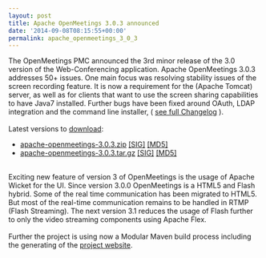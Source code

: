 ```yaml
---
layout: post
title: Apache OpenMeetings 3.0.3 announced
date: '2014-09-08T08:15:55+00:00'
permalink: apache_openmeetings_3_0_3
---
```

<!--
Licensed under the Apache License, Version 2.0 (the "License") http://www.apache.org/licenses/LICENSE-2.0
-->
The OpenMeetings PMC announced the 3rd minor release of the 3.0 version of the Web-Conferencing application. Apache OpenMeetings 3.0.3  addresses 50+ issues. One main focus was resolving stability issues of the screen recording feature. It is now a requirement for the (Apache Tomcat) server, as well as for clients that want to use the screen sharing capabilities to have Java7 installed. Further bugs have been fixed around OAuth, LDAP integration and the command line installer, ( <a href="https://www.apache.org/dist/openmeetings/3.0.3/CHANGELOG" target="_BLANK">see full Changelog</a> ).<br/>
<br/>
Latest versions to <a href="http://openmeetings.apache.org/downloads.html" target="_BLANK">download</a>:
<ul>

<li>
								<a class="externalLink" href="http://www.apache.org/dyn/closer.cgi/openmeetings/3.0.3/bin/apache-openmeetings-3.0.3.zip">apache-openmeetings-3.0.3.zip</a>
								<a class="externalLink" href="http://www.apache.org/dist/openmeetings/3.0.3/bin/apache-openmeetings-3.0.3.zip.asc">[SIG]</a>
								<a class="externalLink" href="http://www.apache.org/dist/openmeetings/3.0.3/bin/apache-openmeetings-3.0.3.zip.md5">[MD5]</a>
							</li>

<li>
								<a class="externalLink" href="http://www.apache.org/dyn/closer.cgi/openmeetings/3.0.3/bin/apache-openmeetings-3.0.3.tar.gz">apache-openmeetings-3.0.3.tar.gz</a>
								<a class="externalLink" href="http://www.apache.org/dist/openmeetings/3.0.3/bin/apache-openmeetings-3.0.3.tar.gz.asc">[SIG]</a>
								<a class="externalLink" href="http://www.apache.org/dist/openmeetings/3.0.3/bin/apache-openmeetings-3.0.3.tar.gz.md5">[MD5]</a>
							</li>
						</ul>
<br/>
Exciting new feature of version 3 of OpenMeetings is the usage of Apache Wicket for the UI. Since version 3.0.0 OpenMeetings is a HTML5 and Flash hybrid. Some of the real time communication has been migrated to HTML5. But most of the real-time communication remains to be handled in RTMP (Flash Streaming). The next version 3.1 reduces the usage of Flash further to only the video streaming components using Apache Flex. <br/>
<br/>
Further the project is using now a Modular Maven build process including the generating of the <a href="http://openmeetings.apache.org/" target="_blank">project website</a>.

